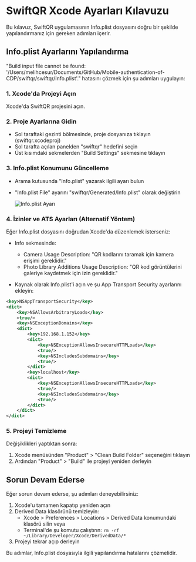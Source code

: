 # SwiftQR Xcode Ayarları Kılavuzu

Bu kılavuz, SwiftQR uygulamasının Info.plist dosyasını doğru bir şekilde yapılandırmanız için gereken adımları içerir.

## Info.plist Ayarlarını Yapılandırma

"Build input file cannot be found: '/Users/melihcesur/Documents/GitHub/Mobile-authentication-of-CDP/swiftqr/swiftqr/Info.plist'." hatasını çözmek için şu adımları uygulayın:

### 1. Xcode'da Projeyi Açın

Xcode'da SwiftQR projesini açın.

### 2. Proje Ayarlarına Gidin

- Sol taraftaki gezinti bölmesinde, proje dosyanıza tıklayın (swiftqr.xcodeproj)
- Sol tarafta açılan panelden "swiftqr" hedefini seçin
- Üst kısımdaki sekmelerden "Build Settings" sekmesine tıklayın

### 3. Info.plist Konumunu Güncelleme

- Arama kutusunda "Info.plist" yazarak ilgili ayarı bulun
- "Info.plist File" ayarını "swiftqr/Generated/Info.plist" olarak değiştirin
  
  ![Info.plist Ayarı](https://i.imgur.com/example.png)

### 4. İzinler ve ATS Ayarları (Alternatif Yöntem)

Eğer Info.plist dosyasını doğrudan Xcode'da düzenlemek isterseniz:

- Info sekmesinde:
  - Camera Usage Description: "QR kodlarını taramak için kamera erişimi gereklidir."
  - Photo Library Additions Usage Description: "QR kod görüntülerini galeriye kaydetmek için izin gereklidir."

- Kaynak olarak Info.plist'i açın ve şu App Transport Security ayarlarını ekleyin:
```xml
<key>NSAppTransportSecurity</key>
<dict>
    <key>NSAllowsArbitraryLoads</key>
    <true/>
    <key>NSExceptionDomains</key>
    <dict>
        <key>192.168.1.152</key>
        <dict>
            <key>NSExceptionAllowsInsecureHTTPLoads</key>
            <true/>
            <key>NSIncludesSubdomains</key>
            <true/>
        </dict>
        <key>localhost</key>
        <dict>
            <key>NSExceptionAllowsInsecureHTTPLoads</key>
            <true/>
            <key>NSIncludesSubdomains</key>
            <true/>
        </dict>
    </dict>
</dict>
```

### 5. Projeyi Temizleme

Değişiklikleri yaptıktan sonra:

1. Xcode menüsünden "Product" > "Clean Build Folder" seçeneğini tıklayın
2. Ardından "Product" > "Build" ile projeyi yeniden derleyin

## Sorun Devam Ederse

Eğer sorun devam ederse, şu adımları deneyebilirsiniz:

1. Xcode'u tamamen kapatıp yeniden açın
2. Derived Data klasörünü temizleyin:
   - Xcode > Preferences > Locations > Derived Data konumundaki klasörü silin veya
   - Terminal'de şu komutu çalıştırın: `rm -rf ~/Library/Developer/Xcode/DerivedData/*`
3. Projeyi tekrar açıp derleyin

Bu adımlar, Info.plist dosyasıyla ilgili yapılandırma hatalarını çözmelidir. 